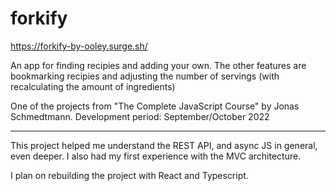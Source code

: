 # forkify

https://forkify-by-ooley.surge.sh/

An app for finding recipies and adding your own. The other features are bookmarking recipies and adjusting the number of servings (with recalculating the amount of ingredients)

One of the projects from "The Complete JavaScript Course" by Jonas Schmedtmann.
Development period: September/October 2022

---

This project helped me understand the REST API, and async JS in general, even deeper. I also had my first experience with the MVC architecture.

I plan on rebuilding the project with React and Typescript.
